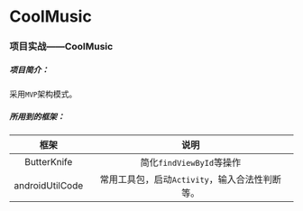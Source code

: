 # CoolMusic
### 项目实战——CoolMusic  
##### 项目简介：

采用`MVP`架构模式。



##### 所用到的框架：

|      框架       |                      说明                      |
| :-------------: | :--------------------------------------------: |
|   ButterKnife   |            简化`findViewById`等操作            |
| androidUtilCode | 常用工具包，启动`Activity`，输入合法性判断等。 |

